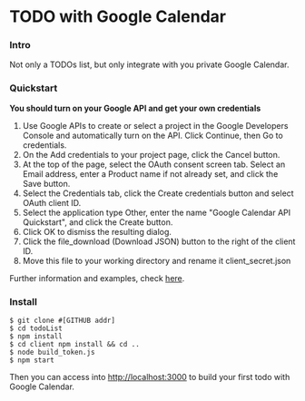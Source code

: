 # TODO with Google Calendar

### Intro
Not only a TODOs list, but only integrate with you private Google Calendar.

### Quickstart

**You should turn on your Google API and get your own credentials**

1. Use Google APIs to create or select a project in the Google Developers Console and automatically turn on the API. Click Continue, then Go to credentials.
2. On the Add credentials to your project page, click the Cancel button.
3. At the top of the page, select the OAuth consent screen tab. Select an Email address, enter a Product name if not already set, and click the Save button.
4. Select the Credentials tab, click the Create credentials button and select OAuth client ID.
5. Select the application type Other, enter the name "Google Calendar API Quickstart", and click the Create button.
6. Click OK to dismiss the resulting dialog.
7. Click the file_download (Download JSON) button to the right of the client ID.
8. Move this file to your working directory and rename it client_secret.json

Further information and examples, check [here](https://developers.google.com/google-apps/calendar/quickstart/nodejs).

### Install

```
$ git clone #[GITHUB addr]
$ cd todoList
$ npm install
$ cd client npm install && cd ..
$ node build_token.js
$ npm start
```
Then you can access into [http://localhost:3000](http://localhost:3000) to build your first todo with Google Calendar.